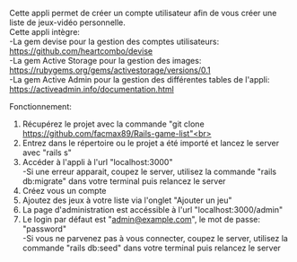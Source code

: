 Cette appli permet de créer un compte utilisateur afin de vous créer une liste de jeux-vidéo personnelle.<br>
Cette appli intègre:<br>
-La gem devise pour la gestion des comptes utilisateurs: https://github.com/heartcombo/devise<br>
-La gem Active Storage pour la gestion des images: https://rubygems.org/gems/activestorage/versions/0.1<br>
-La gem Active Admin pour la gestion des différentes tables de l'appli: https://activeadmin.info/documentation.html<br>

Fonctionnement:<br>

1) Récupérez le projet avec la commande "git clone https://github.com/facmax89/Rails-game-list"<br>
2) Entrez dans le répertoire ou le projet a été importé et lancez le server avec "rails s"<br>
3) Accéder à l'appli à l'url "localhost:3000"<br>
-Si une erreur apparait, coupez le server, utilisez la commande "rails db:migrate" dans votre terminal puis relancez le server<br>
4) Créez vous un compte<br>
5) Ajoutez des jeux à votre liste via l'onglet "Ajouter un jeu"<br>
6) La page d'administration est accéssible à l'url "localhost:3000/admin"<br>
7) Le login par défaut est "admin@example.com", le mot de passe: "password"<br>
-Si vous ne parvenez pas à vous connecter, coupez le server, utilisez la commande "rails db:seed" dans votre terminal puis relancez le server
